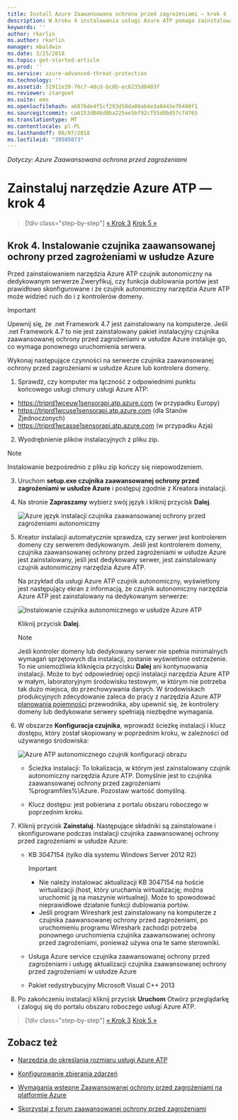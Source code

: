 ```yaml
---
title: Install Azure Zaawansowana ochrona przed zagrożeniami — krok 4 | Dokumentacja firmy Microsoft
description: W kroku 4 instalowania usługi Azure ATP pomaga zainstalować czujnik autonomiczny narzędzia Azure ATP.
keywords: ''
author: rkarlin
ms.author: rkarlin
manager: mbaldwin
ms.date: 3/25/2018
ms.topic: get-started-article
ms.prod: ''
ms.service: azure-advanced-threat-protection
ms.technology: ''
ms.assetid: 51911e39-76c7-4dcd-bc0b-ec6235d0403f
ms.reviewer: itargoet
ms.suite: ems
ms.openlocfilehash: a6876de4f5cf293d58da08ab4e3a8443e76480f1
ms.sourcegitcommit: ca6153d046d8ba225ee5bf92cf55d0bd57cf4765
ms.translationtype: MT
ms.contentlocale: pl-PL
ms.lasthandoff: 08/07/2018
ms.locfileid: "39585073"
---
```

*Dotyczy: Azure Zaawansowana ochrona przed zagrożeniami*



# <a name="install-azure-atp---step-4"></a>Zainstaluj narzędzie Azure ATP — krok 4

>[!div class="step-by-step"]
[« Krok 3](install-atp-step3.md)
[Krok 5 »](install-atp-step5.md)

## <a name="step-4-install-the-azure-atp-sensor"></a>Krok 4. Instalowanie czujnika zaawansowanej ochrony przed zagrożeniami w usłudze Azure

Przed zainstalowaniem narzędzia Azure ATP czujnik autonomiczny na dedykowanym serwerze Zweryfikuj, czy funkcja dublowania portów jest prawidłowo skonfigurowane i że czujnik autonomiczny narzędzia Azure ATP może widzieć ruch do i z kontrolerów domeny. 


> [!IMPORTANT]
>Upewnij się, że .net Framework 4.7 jest zainstalowany na komputerze. Jeśli .net Framework 4.7 to nie jest zainstalowany pakiet instalacyjny czujnika zaawansowanej ochrony przed zagrożeniami w usłudze Azure instaluje go, co wymaga ponownego uruchomienia serwera.

Wykonaj następujące czynności na serwerze czujnika zaawansowanej ochrony przed zagrożeniami w usłudze Azure lub kontrolera domeny.

1. Sprawdź, czy komputer ma łączność z odpowiednimi punktu końcowego usługi chmury usługi Azure ATP:
  - https://triprd1wceuw1sensorapi.atp.azure.com (w przypadku Europy)  
  - https://triprd1wcuse1sensorapi.atp.azure.com (dla Stanów Zjednoczonych)
  - https://triprd1wcasse1sensorapi.atp.azure.com (w przypadku Azja)

2. Wyodrębnienie plików instalacyjnych z pliku zip. 
> [!NOTE] 
> Instalowanie bezpośrednio z pliku zip kończy się niepowodzeniem.

3.  Uruchom **setup.exe czujnika zaawansowanej ochrony przed zagrożeniami w usłudze Azure** i postępuj zgodnie z Kreatora instalacji.

4.  Na stronie **Zapraszamy** wybierz swój język i kliknij przycisk **Dalej**.

     ![Azure język instalacji czujnika zaawansowanej ochrony przed zagrożeniami autonomiczny](media/sensor-install-language.png)


5.  Kreator instalacji automatycznie sprawdza, czy serwer jest kontrolerem domeny czy serwerem dedykowanym. Jeśli jest kontrolerem domeny, czujnika zaawansowanej ochrony przed zagrożeniami w usłudze Azure jest zainstalowany, jeśli jest dedykowany serwer, jest zainstalowany czujnik autonomiczny narzędzia Azure ATP. 
    
    Na przykład dla usługi Azure ATP czujnik autonomiczny, wyświetlony jest następujący ekran z informacją, że czujnik autonomiczny narzędzia Azure ATP jest zainstalowany na dedykowanym serwerze:
    
    ![Instalowanie czujnika autonomicznego w usłudze Azure ATP](media/sensor-install-deployment-type.png)

    Kliknij przycisk **Dalej**.

    > [!NOTE] 
    > Jeśli kontroler domeny lub dedykowany serwer nie spełnia minimalnych wymagań sprzętowych dla instalacji, zostanie wyświetlone ostrzeżenie. To nie uniemożliwia kliknięcia przycisku **Dalej** ani kontynuowania instalacji. Może to być odpowiedniej opcji instalacji narzędzia Azure ATP w małym, laboratoryjnym środowisku testowym, w którym nie potrzeba tak dużo miejsca, do przechowywania danych. W środowiskach produkcyjnych zdecydowanie zaleca do pracy z narzędzia Azure ATP [planowania pojemności](atp-capacity-planning.md) przewodnika, aby upewnić się, że kontrolery domeny lub dedykowane serwery spełniają niezbędne wymagania.

6.  W obszarze **Konfiguracja czujnika**, wprowadź ścieżkę instalacji i klucz dostępu, który został skopiowany w poprzednim kroku, w zależności od używanego środowiska:

    ![Azure ATP autonomicznego czujnik konfiguracji obrazu](media/sensor-install-config.png)

      - Ścieżka instalacji: To lokalizacja, w którym jest zainstalowany czujnik autonomiczny narzędzia Azure ATP. Domyślnie jest to czujnika zaawansowanej ochrony przed zagrożeniami %programfiles%\Azure. Pozostaw wartość domyślną.

      - Klucz dostępu: jest pobierana z portalu obszaru roboczego w poprzednim kroku.
    
7. Kliknij przycisk **Zainstaluj**. Następujące składniki są zainstalowane i skonfigurowane podczas instalacji czujnika zaawansowanej ochrony przed zagrożeniami w usłudze Azure:

    -   KB 3047154 (tylko dla systemu Windows Server 2012 R2)

        > [!IMPORTANT]
        > -   Nie należy instalować aktualizacji KB 3047154 na hoście wirtualizacji (host, który uruchamia wirtualizację; można uruchomić ją na maszynie wirtualnej). Może to spowodować nieprawidłowe działanie funkcji dublowania portów. 
        > -   Jeśli program Wireshark jest zainstalowany na komputerze z czujnika zaawansowanej ochrony przed zagrożeniami, po uruchomieniu programu Wireshark zachodzi potrzeba ponownego uruchomienia czujnika zaawansowanej ochrony przed zagrożeniami, ponieważ używa ona te same sterowniki.

    -   Usługa Azure service czujnika zaawansowanej ochrony przed zagrożeniami i usługę aktualizacji czujnika zaawansowanej ochrony przed zagrożeniami w usłudze Azure
    -   Pakiet redystrybucyjny Microsoft Visual C++ 2013

8.  Po zakończeniu instalacji kliknij przycisk **Uruchom** Otwórz przeglądarkę i zaloguj się do portalu obszaru roboczego usługi Azure ATP.


>[!div class="step-by-step"]
[« Krok 3](install-atp-step3.md)
[Krok 5 »](install-atp-step5.md)


## <a name="see-also"></a>Zobacz też

- [Narzędzia do określania rozmiaru usługi Azure ATP](http://aka.ms/aatpsizingtool)

- [Konfigurowanie zbierania zdarzeń](configure-event-collection.md)

- [Wymagania wstępne Zaawansowanej ochrony przed zagrożeniami na platformie Azure](atp-prerequisites.md)

- [Skorzystaj z forum zaawansowanej ochrony przed zagrożeniami](https://aka.ms/azureatpcommunity)

